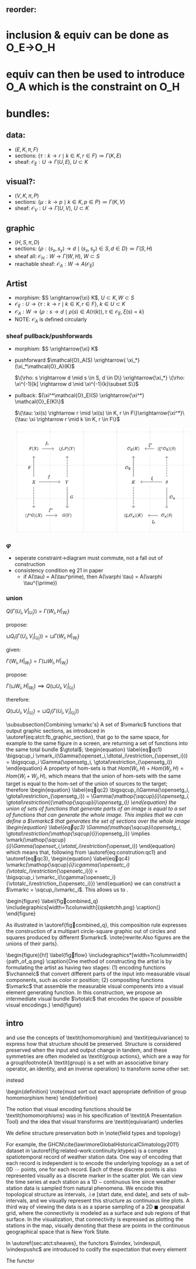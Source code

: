 ## reorder:
# inclusion & equiv can be done as O_E->O_H 
# equiv can then be used to introduce O_A which is the constraint on O_H
# bundles: 
## data: 
* $(E, K, \pi, F)$
* sections: $\{\tau: k \rightarrow r \mid k \in K, r \in F\} \coloneqq \Gamma(K, E)$
* sheaf: $\mathcal{O}_E: U \rightarrow \Gamma(U, E)$, $U \subset K$

## visual?:
* $(V, K, \pi, P)$
* sections: $\{\mu: k \rightarrow p \mid k \in K, p \in P\} \coloneqq \Gamma(K, V)$
* sheaf: $\mathcal{O}_V: U \rightarrow \Gamma(U, V)$, $U \subset K$

## graphic
* $(H, S, \pi, D)$
* sections: $\{\rho: (s_x, s_y) \rightarrow d \mid (s_x, s_y) \in S, d \in D\} \coloneqq \Gamma(S, H)$
* sheaf all: $\mathcal{O}_H: W \rightarrow \Gamma(W, H)$, $W \subset S$
* reachable sheaf: $\mathcal{O}_A: W \rightarrow A(\mathcal{O}_E)$


## Artist

* morphism: $S \xrightarrow{\xi} K$, $U \subset K, W \subset S$
* $\mathcal{O}_E: U \rightarrow \{\tau: k \rightarrow r \mid k \in K, r \in F\}$, $k \in U \subset K$
* $\mathcal{O}_A: W \rightarrow \{\rho: s \rightarrow d \mid \rho(s) \in A(\tau(k)), \tau \in \mathcal{O}_E, \xi(s)=k\}$
* NOTE: $\mathcal{O}_{A}$ is defined circularly

### sheaf pullback/pushforwards
* morphism: $S \xrightarrow{\xi} K$
* pushforward $\mathcal{O}_A(S) \xrightarrow{ \xi_*} (\xi_*\mathcal{O}_A)(K)$
  
    $\{\rho: s \rightarrow d \mid s \in S, d \in D\} \xrightarrow{\xi_*} \{\rho: \xi^{-1}[k] \rightarrow d \mid \xi^{-1}(k)\subset S\}$  

* pullback: $(\xi^*\mathcal{O}_E)(S) \xrightarrow{\xi^*} \mathcal{O}_E(K)\}$
  
    $\{\tau: \xi(s) \rightarrow r \mid \xi(s) \in K, r \in F\}\xrightarrow{\xi^*}\{\tau: \xi \rightarrow r \mid k \in K, r \in F\}$

    ![](figures/pushpull.png)

### $\varphi$
- seperate constraint->diagram must commute, not a fall out of construction
- consistency condition eg 21 in paper
  - if A(\tau) = A(\tau^prime), then A(\varphi \tau) = A(\varphi \tau^{\prime})

### union
$Q(\Gamma(U_i, V|_{U_i})) = \Gamma(W_i, H|_{W_i})$

propose:

$\sqcup Q_i(\Gamma(U_i, V_i|_{U_i})) = \sqcup \Gamma(W_i, H|_{W_i})$

given:

$\Gamma(W_i, H|_{W_i}) = \Gamma(\sqcup W_i, H|_{W_i})$

propose:

$\Gamma(\sqcup W_i, H|_{W_i}) \implies Q(\sqcup U_i, V_i|_{U_i})$

therefore:

$Q(\sqcup U_i, V_i|_{U_i}) = \sqcup Q_i(\Gamma(U_i, V_i|_{U_i}))$

\subsubsection{Combining \vmarkc's}
A set of $\vmarkc$ functions that output graphic sections, as introduced in \autoref{eq:atct:fb_graphic_section}, that go to the same space, for example to the same figure in a screen, are returning a set of functions into the same total bundle $\gtotal$;
\begin{equation}
  \label{eq:construction:qc1}
  \bigsqcup_i \vmark_i(\Gamma(\openset_i,\dtotal_i\restriction_{\openset_i})) = \bigsqcup_i \Gamma(\opensetg_i, \gtotal\restriction_{\opensetg_i})
\end{equation}
A property of hom-sets is that $Hom(W_i,H) + Hom(W_j,H) = Hom(W_i+W_j,H)$, which means that the union of hom-sets with the same target is equal to the hom-set of the union of sources to the target; therefore
\begin{equation}
  \label{eq:construction:qc2}
  \bigsqcup_i\Gamma(\opensetg_i, \gtotal\restriction_{\opensetg_i}) = \Gamma(\mathop{\sqcup}_{i}\opensetg_i, \gtotal\restriction_{{\mathop{\sqcup}_i}\opensetg_i})
\end{equation}
the union of sets of functions that generate parts of an image is equal to a set of functions that can generate the whole image. This implies that we can define a $\vmarkc$ that generates the set of sections over the whole image 
\begin{equation}
  \label{eq:construction:qc3}
\Gamma(\mathop{\sqcup}_i\opensetg_i, \gtotal\restriction_{\mathop{\sqcup}_{i}\opensetg_i}) \implies \vmark(\mathop{\sqcup}_{i}\Gamma(\openset_i,\vtotal_i\restriction_{\openset_i}) 
\end{equation}
which means that, following from \autoref{eq:constrution:qc1} and \autoref{eq:construction:qc3},
\begin{equation}
  \label{eq:construction:qc4}
  \vmarkc(\mathop{\sqcup}_{i}\cgamma{\opensetc_i}{\vtotalc_i\restriction_{\opensetc_i}}) =   
  \bigsqcup_i \vmarkc_i(\cgamma{\opensetc_i}{\vtotalc_i\restriction_{\opensetc_i}})
\end{equation}
we can construct a $\vmarkc = \sqcup_i\vmarkc_i$. This allows us to . 

\begin{figure}
  \label{fig:construction:combined_q}
  \includegraphics[width=1\colunwidth]{qsketchh.png}
  \caption{}
\end{figure}

As illustrated in \autoref{fig:construction:combined_q}, this composition rule expresses the construction of a multipart circle-square graphic out of circles and squares produced by different $\vmarkc$. \note{rewrite:Also figures are the unions of their parts}.

\begin{figure}[h!]
  \label{fig:construction:flow}
  \includegraphics*[width=1\columnwidth]{path_of_q.png}
  \caption{One method of constructing the artist is by formulating the artist as having two stages: (1) encoding functions $\vchannelc$ that convert different parts of the input into measurable visual components, such as color or position; (2) compositing functions $\vmarkc$ that assemble the measurable visual components into a visual element generating function. In this construction, we propose an intermediate visual bundle $\vtotalc$ that encodes the space of possible visual encodings.}
\end{figure}


## intro 

and use the concepts of \textit{homomorphism} and \textit{equivariance} to express how that structure should be preserved. Structure is considered preserved when the input and output change in tandem, and these symmetries are often modeled as \textit{group actions}, which are a way for a group\footnote{A \textit{group} is a set with an associative binary operator, an identity, and an inverse operation} to transform some other set:





 instead 

 \begin{definition}
\note{must sort out exact appropriate definition of group homomorphism here}
 \end{definition}


The notion that visual encoding functions should be \textit{homomorphisms} was in his specification of \textit{A Presentation Tool} and the idea that visual transforms are \textit{equivariant} underlies 

We define structure preservation both in \note{field types and topology}


For example, the GHCN\cite{lawrimoreGlobalHistoricalClimatology2011} dataset in \autoref{fig:related-work:continuity:ktypes} is a complex spatiotemporal record of weather station data. One way of encoding that each record is independent is to encode the underlying topology as a set of 0D $\cdots$ points, one for each record. Each of these discrete points is also represented visually as a discrete marker in the scatter plot. We can view the time series at each station as a 1D $-$ continuous line since weather station data is sampled from natural phenomena. We encode this topological structure as intervals, .i.e [start date, end date], and sets of sub-intervals, and we visually represent this structure as continuous line plots. A third way of viewing the data is as a sparse sampling of a 2D $\blacksquare$ geospatial grid, where the connectivity is modeled as a surface and sub regions of that surface. In the visualization, that connectivity is expressed as plotting the stations in the map, visually denoting that these are points in the continuous geographical space that is New York State.


In \autoref{sec:atct:sheaves}, the functors $\vindex, \vindexpull, \vindexpushc$ are introduced to codify the expectation that every element


The functor 


